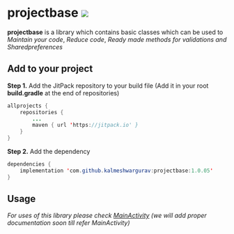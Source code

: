 # projectbase [![](https://jitpack.io/v/kalmeshwargurav/projectbase.svg)](https://jitpack.io/#kalmeshwargurav/projectbase)


**projectbase** is a library which contains basic classes which can be used to *Maintain your code*, *Reduce code*, *Ready made methods for validations and Sharedpreferences*

## Add to your project

**Step 1.** Add the JitPack repository to your build file
(Add it in your root **build.gradle** at the end of repositories)

```java
allprojects {
	repositories {
		...
		maven { url 'https://jitpack.io' }
	}
}
```

**Step 2.** Add the dependency
```java
dependencies {
	implementation 'com.github.kalmeshwargurav:projectbase:1.0.05'
}
```
## Usage

*For uses of this library please check
[MainActivity](https://github.com/kalmeshwargurav/projectbase/blob/master/app/src/main/java/in/kalmesh/projectbaselibrary/MainActivity.java) (we will add proper documentation soon till refer MainActivity)*
